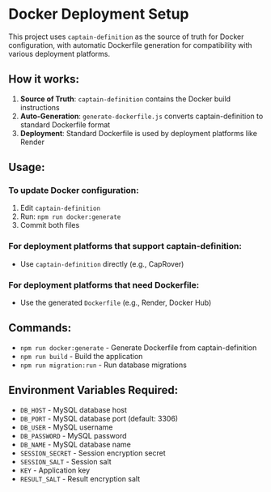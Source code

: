 # Docker Deployment Setup

This project uses `captain-definition` as the source of truth for Docker configuration, with automatic Dockerfile generation for compatibility with various deployment platforms.

## How it works:

1. **Source of Truth**: `captain-definition` contains the Docker build instructions
2. **Auto-Generation**: `generate-dockerfile.js` converts captain-definition to standard Dockerfile format
3. **Deployment**: Standard Dockerfile is used by deployment platforms like Render

## Usage:

### To update Docker configuration:
1. Edit `captain-definition` 
2. Run: `npm run docker:generate`
3. Commit both files

### For deployment platforms that support captain-definition:
- Use `captain-definition` directly (e.g., CapRover)

### For deployment platforms that need Dockerfile:
- Use the generated `Dockerfile` (e.g., Render, Docker Hub)

## Commands:
- `npm run docker:generate` - Generate Dockerfile from captain-definition
- `npm run build` - Build the application
- `npm run migration:run` - Run database migrations

## Environment Variables Required:
- `DB_HOST` - MySQL database host
- `DB_PORT` - MySQL database port (default: 3306)
- `DB_USER` - MySQL username
- `DB_PASSWORD` - MySQL password
- `DB_NAME` - MySQL database name
- `SESSION_SECRET` - Session encryption secret
- `SESSION_SALT` - Session salt
- `KEY` - Application key
- `RESULT_SALT` - Result encryption salt